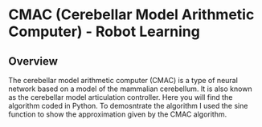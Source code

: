 # CMAC (Cerebellar Model Arithmetic Computer) - Robot Learning

## Overview
The cerebellar model arithmetic computer (CMAC) is a type of neural network based on a model of the mammalian cerebellum. It is also known as the cerebellar model articulation controller.
Here you will find the algorithm coded in Python. To demosntrate the algorithm I used the sine function to show the approximation given by the CMAC algorithm.

